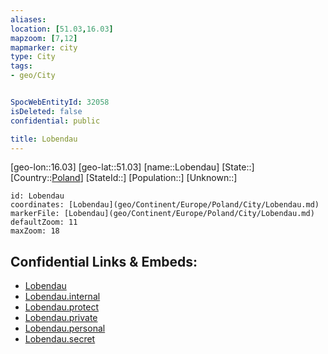 ```yaml
---
aliases: 
location: [51.03,16.03]
mapzoom: [7,12] 
mapmarker: city 
type: City
tags:
- geo/City


SpocWebEntityId: 32058
isDeleted: false
confidential: public

title: Lobendau
---
```

[geo-lon::16.03]
[geo-lat::51.03]
[name::Lobendau]
[State::]
[Country::[Poland](geo/Continent/Europe/Poland.md)]
[StateId::]
[Population::]
[Unknown::]


```leaflet
id: Lobendau
coordinates: [Lobendau](geo/Continent/Europe/Poland/City/Lobendau.md)
markerFile: [Lobendau](geo/Continent/Europe/Poland/City/Lobendau.md)
defaultZoom: 11 
maxZoom: 18
```


## Confidential Links & Embeds: 
- [Lobendau](../../../../../../_public/geo/Continent/Europe/Poland/City/Lobendau.md) 
- [Lobendau.internal](../../../../../../_internal/geo/Continent/Europe/Poland/City/Lobendau.internal.md) 
- [Lobendau.protect](../../../../../../_protect/geo/Continent/Europe/Poland/City/Lobendau.protect.md) 
- [Lobendau.private](../../../../../../_private/geo/Continent/Europe/Poland/City/Lobendau.private.md) 
- [Lobendau.personal](../../../../../../_personal/geo/Continent/Europe/Poland/City/Lobendau.personal.md) 
- [Lobendau.secret](../../../../../../_secret/geo/Continent/Europe/Poland/City/Lobendau.secret.md) 
